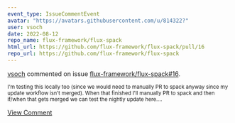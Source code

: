 ```yaml
---
event_type: IssueCommentEvent
avatar: "https://avatars.githubusercontent.com/u/814322?"
user: vsoch
date: 2022-08-12
repo_name: flux-framework/flux-spack
html_url: https://github.com/flux-framework/flux-spack/pull/16
repo_url: https://github.com/flux-framework/flux-spack
---
```


<a href='https://github.com/vsoch' target='_blank'>vsoch</a> commented on issue <a href='https://github.com/flux-framework/flux-spack/pull/16' target='_blank'>flux-framework/flux-spack#16</a>.

<small>I'm testing this locally too (since we would need to manually PR to spack anyway since my update workflow isn't merged). When that finished I'll manually PR to spack and then if/when that gets merged we can test the nightly update here....</small>

<a href='https://github.com/flux-framework/flux-spack/pull/16' target='_blank'>View Comment</a>
